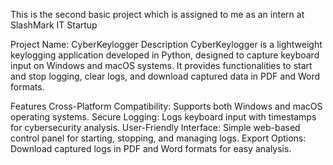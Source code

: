 This is the second basic project which is assigned to me as an intern at SlashMark IT Startup


Project Name: CyberKeylogger
Description
CyberKeylogger is a lightweight keylogging application developed in Python, designed to capture keyboard input on Windows and macOS systems. It provides functionalities to start and stop logging, clear logs, and download captured data in PDF and Word formats.

Features
Cross-Platform Compatibility: Supports both Windows and macOS operating systems.
Secure Logging: Logs keyboard input with timestamps for cybersecurity analysis.
User-Friendly Interface: Simple web-based control panel for starting, stopping, and managing logs.
Export Options: Download captured logs in PDF and Word formats for easy analysis.
